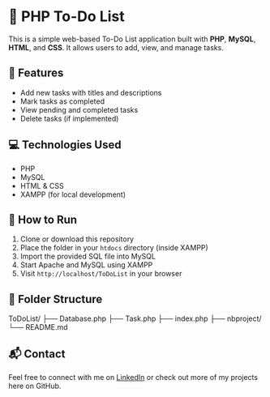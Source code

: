 # 📝 PHP To-Do List

This is a simple web-based To-Do List application built with **PHP**, **MySQL**, **HTML**, and **CSS**. It allows users to add, view, and manage tasks.

## 🔧 Features
- Add new tasks with titles and descriptions
- Mark tasks as completed
- View pending and completed tasks
- Delete tasks (if implemented)

## 💻 Technologies Used
- PHP
- MySQL
- HTML & CSS
- XAMPP (for local development)

## 🚀 How to Run
1. Clone or download this repository
2. Place the folder in your `htdocs` directory (inside XAMPP)
3. Import the provided SQL file into MySQL
4. Start Apache and MySQL using XAMPP
5. Visit `http://localhost/ToDoList` in your browser

## 📂 Folder Structure
ToDoList/
├── Database.php
├── Task.php
├── index.php
├── nbproject/
└── README.md

## 📬 Contact
Feel free to connect with me on [LinkedIn](https://www.linkedin.com/in/bheki-tshabalala-b19058284) or check out more of my projects here on GitHub.
